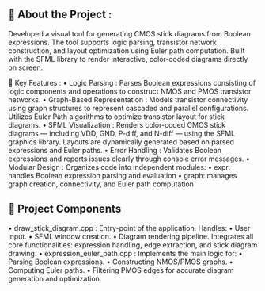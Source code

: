 ## 🧠 About the Project :
Developed a visual tool for generating CMOS stick diagrams from Boolean expressions.
The tool supports logic parsing, transistor network construction, and layout optimization using Euler path computation.
Built with the SFML library to render interactive, color-coded diagrams directly on screen.



🚀 Key Features :
• Logic Parsing :
Parses Boolean expressions consisting of logic components and operations to construct NMOS and PMOS transistor networks.
• Graph-Based Representation :
Models transistor connectivity using graph structures to represent cascaded and parallel configurations.
Utilizes Euler Path algorithms to optimize transistor layout for stick diagrams.
• SFML Visualization :
Renders color-coded CMOS stick diagrams — including VDD, GND, P-diff, and N-diff — using the SFML graphics library.
Layouts are dynamically generated based on parsed expressions and Euler paths.
• Error Handling :
Validates Boolean expressions and reports issues clearly through console error messages.
• Modular Design :
Organizes code into independent modules:
• expr: handles Boolean expression parsing and evaluation
• graph: manages graph creation, connectivity, and Euler path computation

## 🧩 Project Components
• draw_stick_diagram.cpp :
Entry-point of the application. Handles:
• User input.
• SFML window creation.
• Diagram rendering pipeline.
Integrates all core functionalities: expression handling, edge extraction, and stick diagram drawing.
• expression_euler_path.cpp :
Implements the main logic for:
• Parsing Boolean expressions.
• Constructing NMOS/PMOS graphs.
• Computing Euler paths.
• Filtering PMOS edges for accurate diagram generation and optimization.
